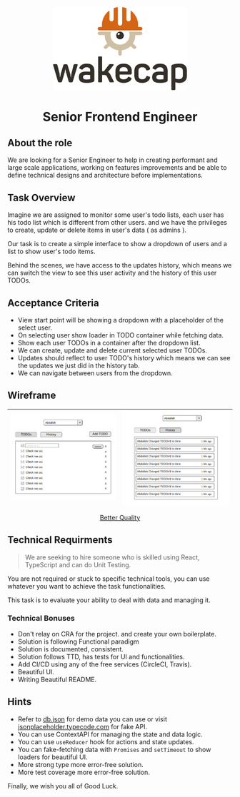 <p align="center">
 <img width="300" src="images/logo.png"/>
 <h1 align="center">Senior Frontend Engineer</h1>
</p>

## About the role
We are looking for a Senior Engineer to help in creating performant and large scale applications, working on features improvements and be able to define technical designs and architecture before implementations.

## Task Overview

Imagine we are assigned to monitor some user's todo lists, each user has his todo list which is different from other users. and we have the privileges to create, update or delete items in user's data ( as admins ).

Our task is to create a simple interface to show a dropdown of users and a list to show user's todo items.

Behind the scenes, we have access to the updates history, which means we can switch the view to see this user activity and the history of this user TODOs.

## Acceptance Criteria

- View start point will be showing a dropdown with a placeholder of the select user.
- On selecting user show loader in TODO container while fetching data.
- Show each user TODOs in a container after the dropdown list.
- We can create, update and delete current selected user TODOs.
- Updates should reflect to user TODO's history which means we can see the updates we just did in the history tab.
- We can navigate between users from the dropdown.

## Wireframe

|![TODO](./images/todos.png)|![History](./images/history.png)|
|--|--|
<p align="center"><a href="/images">Better Quality</a></p>


## Technical Requirments

> We are seeking to hire someone who is skilled using React, TypeScript and can do Unit Testing.

You are not required or stuck to specific technical tools, you can use whatever you want to achieve the task functionalities.

This task is to evaluate your ability to deal with data and managing it.

### Technical Bonuses

- Don't relay on CRA for the project. and create your own boilerplate.
- Solution is following Functional paradigm
- Solution is documented, consistent.
- Solution follows TTD, has tests for UI and functionalities.
- Add CI/CD using any of the free services (CircleCI, Travis).
- Beautiful UI.
- Writing Beautiful README.

## Hints
- Refer to [db.json](/db.json) for demo data you can use or visit [jsonplaceholder.typecode.com](https://jsonplaceholder.typicode.com/) for fake API.
- You can use ContextAPI for managing the state and data logic.
- You can use `useReducer` hook for actions and state updates.
- You can fake-fetching data with `Promises` and `setTimeout` to show loaders for beautiful UI.
- More strong type more error-free solution.
- More test coverage more error-free solution.

Finally, we wish you all of Good Luck.
